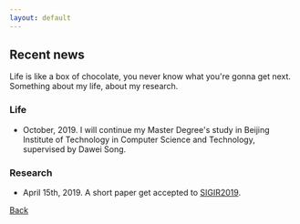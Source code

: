 ```yaml
---
layout: default
---
```


## Recent news

Life is like a box of chocolate, you never know what you're gonna get next. Something about my life, about my research. 

### Life

* October, 2019. I will continue my Master Degree's study in Beijing Institute of Technology in Computer Science and Technology, supervised by Dawei Song.

### Research

* April 15th, 2019. A short paper get accepted to [SIGIR2019](http://www.sigir.org/sigir2019/program/accepted/). 


[Back](./)
